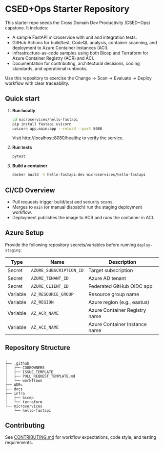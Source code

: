 # CSED+Ops Starter Repository

This starter repo seeds the Cross Domain Dev Productivity (CSED+Ops) capstone. It includes:

- A sample FastAPI microservice with unit and integration tests.
- GitHub Actions for build/test, CodeQL analysis, container scanning, and deployment to Azure Container Instances (ACI).
- Infrastructure-as-code samples using both Bicep and Terraform for Azure Container Registry (ACR) and ACI.
- Documentation for contributing, architectural decisions, coding standards, and operational runbooks.

Use this repository to exercise the Change → Scan → Evaluate → Deploy workflow with clear traceability.

## Quick start

1. **Run locally**
   ```bash
   cd microservices/hello-fastapi
   pip install fastapi uvicorn
   uvicorn app.main:app --reload --port 8080
   ```
   Visit http://localhost:8080/healthz to verify the service.

2. **Run tests**
   ```bash
   pytest
   ```

3. **Build a container**
   ```bash
   docker build -t hello-fastapi:dev microservices/hello-fastapi
   ```

## CI/CD Overview

- Pull requests trigger build/test and security scans.
- Merges to `main` (or manual dispatch) run the staging deployment workflow.
- Deployment publishes the image to ACR and runs the container in ACI.

## Azure Setup

Provide the following repository secrets/variables before running `deploy-staging`:

| Type      | Name                     | Description |
|-----------|--------------------------|-------------|
| Secret    | `AZURE_SUBSCRIPTION_ID`  | Target subscription |
| Secret    | `AZURE_TENANT_ID`        | Azure AD tenant |
| Secret    | `AZURE_CLIENT_ID`        | Federated GitHub OIDC app |
| Variable  | `AZ_RESOURCE_GROUP`      | Resource group name |
| Variable  | `AZ_REGION`              | Azure region (e.g., eastus) |
| Variable  | `AZ_ACR_NAME`            | Azure Container Registry name |
| Variable  | `AZ_ACI_NAME`            | Azure Container Instance name |

## Repository Structure

```
.
├── .github
│   ├── CODEOWNERS
│   ├── ISSUE_TEMPLATE
│   ├── PULL_REQUEST_TEMPLATE.md
│   └── workflows
├── ADRs
├── docs
├── infra
│   ├── bicep
│   └── terraform
└── microservices
    └── hello-fastapi
```

## Contributing

See [CONTRIBUTING.md](CONTRIBUTING.md) for workflow expectations, code style, and testing requirements.
